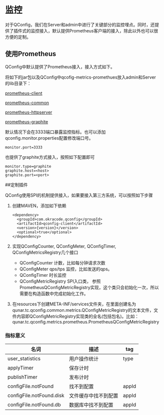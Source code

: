 # 监控

对于QConfig，我们在Server和admin中进行了关键部分的监控埋点。同时，还提供了插件式的监控接入，默认提供Prometheus客户端的接入，除此以外也可以很方便的定制。

## 使用Prometheus

QConfig中默认提供了Prometheus接入，接入方式如下。

将如下的jar包以及QConfig中qcofig-metrics-promethues放入admin和Server的lib目录下：

[prometheus-client](http://central.maven.org/maven2/io/prometheus/simpleclient/0.6.0/simpleclient-0.6.0.jar)

[prometheus-common](http://central.maven.org/maven2/io/prometheus/simpleclient_common/0.6.0/simpleclient_common-0.6.0.jar)

[prometheus-httpserver](http://central.maven.org/maven2/io/prometheus/simpleclient_httpserver/0.6.0/simpleclient_httpserver-0.6.0.jar)

[prometheus-graphite](http://central.maven.org/maven2/io/prometheus/simpleclient_graphite_bridge/0.6.0/simpleclient_graphite_bridge-0.6.0.jar)

默认情况下会在3333端口暴露监控指标。也可以添加qconfig.monitor.properties配置修改端口号。

```
monitor.port=3333
```

也提供了graphite方式接入，按照如下配置即可

```
monitor.type=graphite
graphite.host=<host>
graphite.port=<port>
```

##定制插件

QConfig使用SPI的机制提供接入，如果要接入第三方系统，可以按照如下步骤

1. 创建MAVEN，添加如下依赖

   ```
   <dependency>
     <groupId>com.okracode.qconfig</groupId>
     <artifactId>qconfig-client</artifactId>
     <version>{version}</version>
     <optional>true</optional>
   </dependency>
   ```

2. 实现QConfigCounter, QConfigMeter, QConfigTimer, QConfigMetricsRegistry几个接口

   - QConfigCounter 计数，比如每分钟请求次数
   - QConfigMeter qps/tps 监控，比如发送的qps。
   - QConfigTimer 时长监控
   - QConfigMetricRegistry SPI入口类， 参照PrometheusQConfigMetricRegistry实现，这个类只会初始化一次，所以需要在构造函数中完成初始化工作。

3. 在resources下创建META-INF/services文件夹，在里面创建名为qunar.tc.qconfig.common.metrics.QConfigMetricRegistry的文本文件，文件内容即QConfigMetricRegistry实现类的全名(包括包名)。比如：qunar.tc.qconfig.metrics.prometheus.PrometheusQConfigMetricRegistry

### 指标意义

| 名词                     | 描述                 | tag   |
| ------------------------ | -------------------- | ----- |
| user_statistics          | 用户操作统计         | type  |
| applyTimer               | 保存计时             |       |
| publishTimer             | 发布计时             |       |
| configFile.notFound      | 找不到配置           | appId |
| configFile.notFound.disk | 文件缓存中找不到配置 | appId |
| configFile.notFound.db   | 数据库中找不到配置   | appId |




